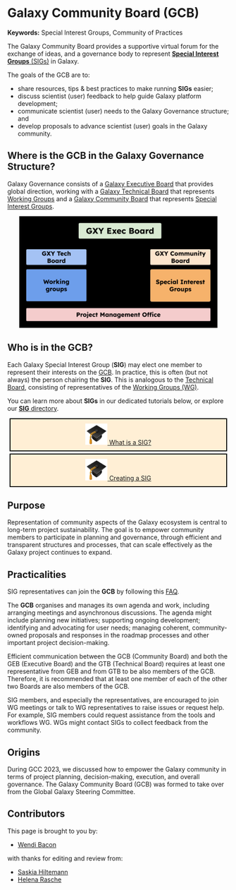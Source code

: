 # Galaxy Community Board (GCB)

<slot name="/community/governance/linkbox" />

**Keywords:** Special Interest Groups, Community of Practices

<!-- This is the text from this GTN snippet. One day, would be good to make one central location for this and embed it https://training.galaxyproject.org/training-material/topics/community/faqs/governance_gcb.html -->

The Galaxy Community Board provides a supportive virtual forum for the exchange of ideas, and a governance body to represent [**Special Interest Groups** (SIGs)](https://galaxyproject.org/community/sig/) in Galaxy.

The goals of the GCB are to:

 - share resources, tips & best practices to make running **SIGs** easier;
 - discuss scientist (user) feedback to help guide Galaxy platform development;
 - communicate scientist (user) needs to the Galaxy Governance structure; and
 - develop proposals to advance scientist (user) goals in the Galaxy community.

## Where is the GCB in the Galaxy Governance Structure?

<!-- This is the text from this GTN snippet. One day, would be good to make one central location for this and embed it https://training.galaxyproject.org/training-material/topics/community/faqs/governance_structure.html -->

Galaxy Governance consists of a [Galaxy Executive Board](https://galaxyproject.org/community/governance/geb/) that provides global direction, working with a [Galaxy Technical Board](https://galaxyproject.org/community/governance/gtb/) that represents [Working Groups](https://galaxyproject.org/community/wg/) and a [Galaxy Community Board](https://galaxyproject.org/community/governance/gcb/) that represents [Special Interest Groups](https://galaxyproject.org/community/sig/).

<p align="center">
<img src="structure.png" alt="Galaxy Executive Board is in a rectangle over top of two rectangles, the Galaxy Technical Board and Galaxy Community Board, which are themselves over top of Working Groups and Special Interest Groups, respectively. A Project Management Office rectangle spans the image across the bottom" style="width:450px">
</p>

## Who is in the GCB?
Each Galaxy Special Interest Group (**SIG**) may elect one member to represent their interests on the [GCB](/community/governance/gcb/). In practice, this is often (but not always) the person chairing the **SIG**.
This is analogous to the [Technical Board](/community/governance/gtb/), consisting of representatives of the [Working Groups (WG)](/community/wg).

You can learn more about **SIGs** in our dedicated tutorials below, or explore our [**SIG** directory](/community/sig).

<div style="text-align: center;">
  <div class="row">
    <div class="col-md-6">
      <div class="row">
        <div style="border: 2px solid black; padding: 10px; margin: 5px;background-color: papayawhip">
          <a href="https://training.galaxyproject.org/training-material/topics/community/tutorials/sig_define/tutorial.html">
          <img src="gtn_hat.png" alt="GTN Hat" width="50">
          What is a SIG?
          </a>
        </div>
        <div style="border: 2px solid black; padding: 10px; margin: 5px;background-color: papayawhip">
          <a href="https://training.galaxyproject.org/training-material/topics/community/tutorials/sig_create/tutorial.html">
          <img src="gtn_hat.png" alt="GTN Hat" width="50">
          Creating a SIG
          </a>
        </div>
      </div>
    </div>
  </div>
</div>

## Purpose

Representation of community aspects of the Galaxy ecosystem is central to long-term project sustainability. The goal is to empower community members
to participate in planning and governance, through efficient and transparent structures and processes, that can scale effectively as the Galaxy project continues to expand.

## Practicalities

SIG representatives can join the **GCB** by following this [FAQ](https://training.galaxyproject.org/training-material/topics/community/faqs/governance_gcb_join.html).

The **GCB** organises and manages its own agenda and work, including arranging meetings and asynchronous discussions. The agenda might include planning new initiatives; supporting ongoing development; identifying and advocating for user needs; managing coherent, community-owned proposals and responses in the roadmap
processes and other important project decision-making.

Efficient communication between the GCB (Community Board) and both the GEB (Executive Board) and the GTB (Technical Board) requires at least one representative
from GEB and from GTB to be also members of the GCB. Therefore, it is recommended that at least one member of each of the other two Boards are also members of the GCB.

SIG members, and especially the representatives, are encouraged to join WG meetings or talk to WG representatives to raise issues or request help.
For example, SIG members could request assistance from the tools and workflows WG. WGs might contact SIGs to collect feedback from the community.

## Origins

During GCC 2023, we discussed how to empower the Galaxy community in terms of project planning, decision-making, execution, and overall governance. The Galaxy Community Board (GCB) was formed to take over from the Global Galaxy Steering Committee.

## Contributors
This page is brought to you by:
- [Wendi Bacon](https://training.galaxyproject.org/training-material/hall-of-fame/nomadscientist/)

with thanks for editing and review from:

 - [Saskia Hiltemann](https://training.galaxyproject.org/training-material/hall-of-fame/shiltemann/)
 - [Helena Rasche](https://training.galaxyproject.org/training-material/hall-of-fame/hexylena/)
